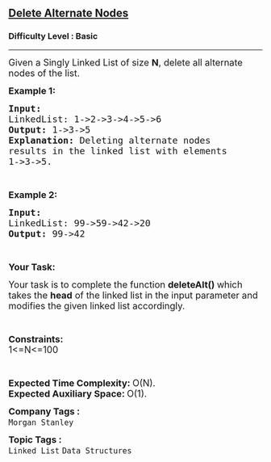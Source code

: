 <h2><a href="https://practice.geeksforgeeks.org/problems/delete-alternate-nodes/1?page=1&difficulty[]=-1&category[]=Linked%20List&sortBy=difficulty">Delete Alternate Nodes</a></h2><h3>Difficulty Level : Basic</h3><hr><div class="problems_problem_content__Xm_eO"><p><span style="font-size:18px">Given a Singly Linked List of size <strong>N</strong>,&nbsp;delete all alternate nodes of the list.</span></p>

<p><span style="font-size:18px"><strong>Example 1:</strong></span></p>

<pre><span style="font-size:18px"><strong>Input:
</strong>LinkedList: 1-&gt;2-&gt;3-&gt;4-&gt;5-&gt;6
<strong>Output: </strong>1-&gt;3-&gt;5<strong>
Explanation: </strong>Deleting alternate nodes
results in the linked list with elements
1-&gt;3-&gt;5.</span>
</pre>

<p>&nbsp;</p>

<p><span style="font-size:18px"><strong>Example 2:</strong></span></p>

<pre><span style="font-size:18px"><strong>Input:
</strong>LinkedList: 99-&gt;59-&gt;42-&gt;20
<strong>Output: </strong>99-&gt;42<strong>
</strong></span></pre>

<p>&nbsp;</p>

<p><span style="font-size:18px"><strong>Your Task:</strong></span></p>

<p><span style="font-size:18px">Your task is to complete the function&nbsp;<strong>deleteAlt()&nbsp;</strong>which takes the <strong>head</strong> of the linked list in the input parameter and modifies the given linked list accordingly.</span></p>

<p>&nbsp;</p>

<p><span style="font-size:18px"><strong>Constraints:</strong><br>
1&lt;=N&lt;=100</span></p>

<p>&nbsp;</p>

<p><span style="font-size:18px"><strong>Expected Time Complexity:&nbsp;</strong>O(N).<br>
<strong>Expected Auxiliary Space:&nbsp;</strong>O(1).</span></p>
</div><p><span style=font-size:18px><strong>Company Tags : </strong><br><code>Morgan Stanley</code>&nbsp;<br><p><span style=font-size:18px><strong>Topic Tags : </strong><br><code>Linked List</code>&nbsp;<code>Data Structures</code>&nbsp;
